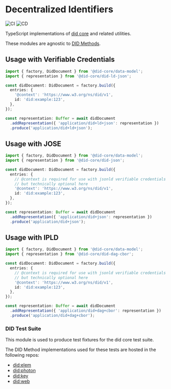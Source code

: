 # Decentralized Identifiers

![CI](https://github.com/transmute-industries/did-core/workflows/CI/badge.svg) ![CD](https://github.com/transmute-industries/did-core/workflows/CD/badge.svg)

TypeScript implementations of [did core](https://www.w3.org/TR/did-core/) and related utilities.

These modules are agnostic to [DID Methods](https://www.w3.org/TR/did-core/#dfn-did-methods).

## Usage with Verifiable Credentials

```ts
import { factory, DidDocument } from '@did-core/data-model';
import { representation } from '@did-core/did-ld-json';

const didDocument: DidDocument = factory.build({
  entries: {
    '@context': 'https://www.w3.org/ns/did/v1',
    id: 'did:example:123',
  },
});

const representation: Buffer = await didDocument
  .addRepresentation({ 'application/did+ld+json': representation })
  .produce('application/did+ld+json');
```

## Usage with JOSE

```ts
import { factory, DidDocument } from '@did-core/data-model';
import { representation } from '@did-core/did-json';

const didDocument: DidDocument = factory.build({
  entries: {
    // @context is required for use with jsonld verifiable credentials
    // but technically optional here
    '@context': 'https://www.w3.org/ns/did/v1',
    id: 'did:example:123',
  },
});

const representation: Buffer = await didDocument
  .addRepresentation({ 'application/did+json': representation })
  .produce('application/did+json');
```

## Usage with IPLD

```ts
import { factory, DidDocument } from '@did-core/data-model';
import { representation } from '@did-core/did-dag-cbor';

const didDocument: DidDocument = factory.build({
  entries: {
    // @context is required for use with jsonld verifiable credentials
    // but technically optional here
    '@context': 'https://www.w3.org/ns/did/v1',
    id: 'did:example:123',
  },
});

const representation: Buffer = await didDocument
  .addRepresentation({ 'application/did+dag+cbor': representation })
  .produce('application/did+dag+cbor');
```

### DID Test Suite

This module is used to produce test fixtures for the did core test suite.

The DID Method implementations used for these tests are hosted in the following repos:

- [did:elem](https://github.com/transmute-industries/sidetree.js)
- [did:photon](https://github.com/transmute-industries/sidetree.js)
- [did:key](https://github.com/transmute-industries/did-key.js)
- [did:web](https://github.com/transmute-industries/verifable-data)
